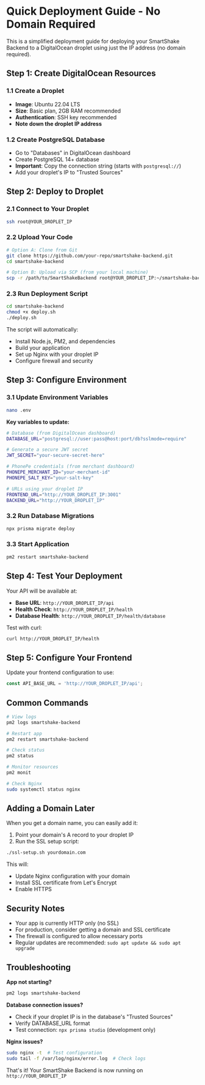 # Quick Deployment Guide - No Domain Required

This is a simplified deployment guide for deploying your SmartShake Backend to a DigitalOcean droplet using just the IP address (no domain required).

## Step 1: Create DigitalOcean Resources

### 1.1 Create a Droplet
- **Image**: Ubuntu 22.04 LTS
- **Size**: Basic plan, 2GB RAM recommended
- **Authentication**: SSH key recommended
- **Note down the droplet IP address**

### 1.2 Create PostgreSQL Database
- Go to "Databases" in DigitalOcean dashboard
- Create PostgreSQL 14+ database
- **Important**: Copy the connection string (starts with `postgresql://`)
- Add your droplet's IP to "Trusted Sources"

## Step 2: Deploy to Droplet

### 2.1 Connect to Your Droplet
```bash
ssh root@YOUR_DROPLET_IP
```

### 2.2 Upload Your Code
```bash
# Option A: Clone from Git
git clone https://github.com/your-repo/smartshake-backend.git
cd smartshake-backend

# Option B: Upload via SCP (from your local machine)
scp -r /path/to/SmartShakeBackend root@YOUR_DROPLET_IP:~/smartshake-backend
```

### 2.3 Run Deployment Script
```bash
cd smartshake-backend
chmod +x deploy.sh
./deploy.sh
```

The script will automatically:
- Install Node.js, PM2, and dependencies
- Build your application
- Set up Nginx with your droplet IP
- Configure firewall and security

## Step 3: Configure Environment

### 3.1 Update Environment Variables
```bash
nano .env
```

**Key variables to update:**
```bash
# Database (from DigitalOcean dashboard)
DATABASE_URL="postgresql://user:pass@host:port/db?sslmode=require"

# Generate a secure JWT secret
JWT_SECRET="your-secure-secret-here"

# PhonePe credentials (from merchant dashboard)
PHONEPE_MERCHANT_ID="your-merchant-id"
PHONEPE_SALT_KEY="your-salt-key"

# URLs using your droplet IP
FRONTEND_URL="http://YOUR_DROPLET_IP:3001"
BACKEND_URL="http://YOUR_DROPLET_IP"
```

### 3.2 Run Database Migrations
```bash
npx prisma migrate deploy
```

### 3.3 Start Application
```bash
pm2 restart smartshake-backend
```

## Step 4: Test Your Deployment

Your API will be available at:
- **Base URL**: `http://YOUR_DROPLET_IP/api`
- **Health Check**: `http://YOUR_DROPLET_IP/health`
- **Database Health**: `http://YOUR_DROPLET_IP/health/database`

Test with curl:
```bash
curl http://YOUR_DROPLET_IP/health
```

## Step 5: Configure Your Frontend

Update your frontend configuration to use:
```javascript
const API_BASE_URL = 'http://YOUR_DROPLET_IP/api';
```

## Common Commands

```bash
# View logs
pm2 logs smartshake-backend

# Restart app
pm2 restart smartshake-backend

# Check status
pm2 status

# Monitor resources
pm2 monit

# Check Nginx
sudo systemctl status nginx
```

## Adding a Domain Later

When you get a domain name, you can easily add it:

1. Point your domain's A record to your droplet IP
2. Run the SSL setup script:
```bash
./ssl-setup.sh yourdomain.com
```

This will:
- Update Nginx configuration with your domain
- Install SSL certificate from Let's Encrypt
- Enable HTTPS

## Security Notes

- Your app is currently HTTP only (no SSL)
- For production, consider getting a domain and SSL certificate
- The firewall is configured to allow necessary ports
- Regular updates are recommended: `sudo apt update && sudo apt upgrade`

## Troubleshooting

**App not starting?**
```bash
pm2 logs smartshake-backend
```

**Database connection issues?**
- Check if your droplet IP is in the database's "Trusted Sources"
- Verify DATABASE_URL format
- Test connection: `npx prisma studio` (development only)

**Nginx issues?**
```bash
sudo nginx -t  # Test configuration
sudo tail -f /var/log/nginx/error.log  # Check logs
```

That's it! Your SmartShake Backend is now running on `http://YOUR_DROPLET_IP`
